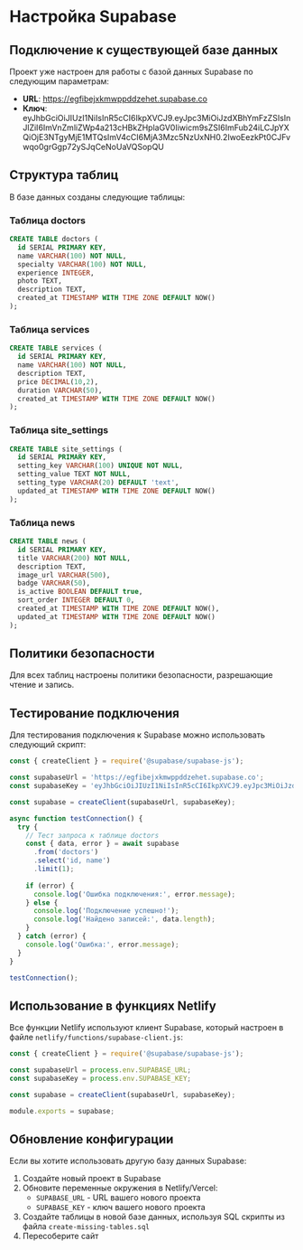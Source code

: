 # Настройка Supabase

## Подключение к существующей базе данных

Проект уже настроен для работы с базой данных Supabase по следующим параметрам:

- **URL**: https://egfibejxkmwppddzehet.supabase.co
- **Ключ**: eyJhbGciOiJIUzI1NiIsInR5cCI6IkpXVCJ9.eyJpc3MiOiJzdXBhYmFzZSIsInJlZiI6ImVnZmliZWp4a213cHBkZHplaGV0Iiwicm9sZSI6ImFub24iLCJpYXQiOjE3NTgyMjE1MTQsImV4cCI6MjA3Mzc5NzUxNH0.2IwoEezkPt0CJFvwqo0grGgp72ySJqCeNoUaVQSopQU

## Структура таблиц

В базе данных созданы следующие таблицы:

### Таблица doctors
```sql
CREATE TABLE doctors (
  id SERIAL PRIMARY KEY,
  name VARCHAR(100) NOT NULL,
  specialty VARCHAR(100) NOT NULL,
  experience INTEGER,
  photo TEXT,
  description TEXT,
  created_at TIMESTAMP WITH TIME ZONE DEFAULT NOW()
);
```

### Таблица services
```sql
CREATE TABLE services (
  id SERIAL PRIMARY KEY,
  name VARCHAR(100) NOT NULL,
  description TEXT,
  price DECIMAL(10,2),
  duration VARCHAR(50),
  created_at TIMESTAMP WITH TIME ZONE DEFAULT NOW()
);
```

### Таблица site_settings
```sql
CREATE TABLE site_settings (
  id SERIAL PRIMARY KEY,
  setting_key VARCHAR(100) UNIQUE NOT NULL,
  setting_value TEXT NOT NULL,
  setting_type VARCHAR(20) DEFAULT 'text',
  updated_at TIMESTAMP WITH TIME ZONE DEFAULT NOW()
);
```

### Таблица news
```sql
CREATE TABLE news (
  id SERIAL PRIMARY KEY,
  title VARCHAR(200) NOT NULL,
  description TEXT,
  image_url VARCHAR(500),
  badge VARCHAR(50),
  is_active BOOLEAN DEFAULT true,
  sort_order INTEGER DEFAULT 0,
  created_at TIMESTAMP WITH TIME ZONE DEFAULT NOW(),
  updated_at TIMESTAMP WITH TIME ZONE DEFAULT NOW()
);
```

## Политики безопасности

Для всех таблиц настроены политики безопасности, разрешающие чтение и запись.

## Тестирование подключения

Для тестирования подключения к Supabase можно использовать следующий скрипт:

```javascript
const { createClient } = require('@supabase/supabase-js');

const supabaseUrl = 'https://egfibejxkmwppddzehet.supabase.co';
const supabaseKey = 'eyJhbGciOiJIUzI1NiIsInR5cCI6IkpXVCJ9.eyJpc3MiOiJzdXBhYmFzZSIsInJlZiI6ImVnZmliZWp4a213cHBkZHplaGV0Iiwicm9sZSI6ImFub24iLCJpYXQiOjE3NTgyMjE1MTQsImV4cCI6MjA3Mzc5NzUxNH0.2IwoEezkPt0CJFvwqo0grGgp72ySJqCeNoUaVQSopQU';

const supabase = createClient(supabaseUrl, supabaseKey);

async function testConnection() {
  try {
    // Тест запроса к таблице doctors
    const { data, error } = await supabase
      .from('doctors')
      .select('id, name')
      .limit(1);
    
    if (error) {
      console.log('Ошибка подключения:', error.message);
    } else {
      console.log('Подключение успешно!');
      console.log('Найдено записей:', data.length);
    }
  } catch (error) {
    console.log('Ошибка:', error.message);
  }
}

testConnection();
```

## Использование в функциях Netlify

Все функции Netlify используют клиент Supabase, который настроен в файле `netlify/functions/supabase-client.js`:

```javascript
const { createClient } = require('@supabase/supabase-js');

const supabaseUrl = process.env.SUPABASE_URL;
const supabaseKey = process.env.SUPABASE_KEY;

const supabase = createClient(supabaseUrl, supabaseKey);

module.exports = supabase;
```

## Обновление конфигурации

Если вы хотите использовать другую базу данных Supabase:

1. Создайте новый проект в Supabase
2. Обновите переменные окружения в Netlify/Vercel:
   - `SUPABASE_URL` - URL вашего нового проекта
   - `SUPABASE_KEY` - ключ вашего нового проекта
3. Создайте таблицы в новой базе данных, используя SQL скрипты из файла `create-missing-tables.sql`
4. Пересоберите сайт